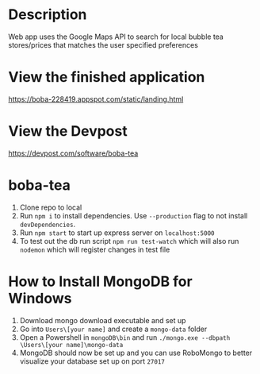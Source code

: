 # Description
Web app uses the Google Maps API to search for local bubble tea stores/prices that matches the user specified preferences

# View the finished application
https://boba-228419.appspot.com/static/landing.html

# View the Devpost
https://devpost.com/software/boba-tea

# boba-tea

1. Clone repo to local
2. Run `npm i` to install dependencies. Use `--production` flag to not install `devDependencies`.
3. Run `npm start` to start up express server on `localhost:5000`
5. To test out the db run script `npm run test-watch` which will also run `nodemon` which will register changes in test file

# How to Install MongoDB for Windows

1. Download mongo download executable and set up
2. Go into `Users\[your name]` and create a `mongo-data` folder
3. Open a Powershell in `mongoDB\bin` and run `./mongo.exe --dbpath \Users\[your name]\mongo-data`
4. MongoDB should now be set up and you can use RoboMongo to better visualize your database set up on port `27017`



